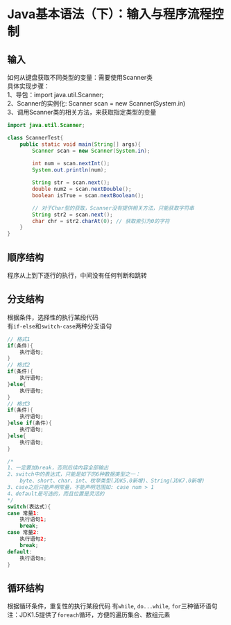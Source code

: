 # Java基本语法（下）：输入与程序流程控制
## 输入  
如何从键盘获取不同类型的变量：需要使用Scanner类  
具体实现步骤：  
1、导包：import java.util.Scanner;  
2、Scanner的实例化: Scanner scan = new Scanner(System.in)  
3、调用Scanner类的相关方法，来获取指定类型的变量  
```java
import java.util.Scanner;

class ScannerTest{
    public static void main(String[] args){
        Scanner scan = new Scanner(System.in);
        
        int num = scan.nextInt();
        System.out.println(num);

        String str = scan.next();
        double num2 = scan.nextDouble();
        boolean isTrue = scan.nextBoolean();

        // 对于Char型的获取，Scanner没有提供相关方法，只能获取字符串
        String str2 = scan.next();
        char chr = str2.charAt(0); // 获取索引为0的字符
    }
}
```

## 顺序结构
程序从上到下逐行的执行，中间没有任何判断和跳转
## 分支结构
根据条件，选择性的执行某段代码  
有`if-else`和`switch-case`两种分支语句  
```java
// 格式1
if(条件){
    执行语句;
}
// 格式2
if(条件){
    执行语句;
}else{
    执行语句;
}
// 格式3
if(条件){
    执行语句;
}else if(条件){
    执行语句;
}else{
    执行语句;
}
```
```java
/* 
1、一定要加break，否则后续内容全部输出
2、switch中的表达式，只能是如下的6种数据类型之一：
    byte、short、char、int、枚举类型(JDK5.0新增)、String(JDK7.0新增)
3、case之后只能声明常量，不能声明范围如: case num > 1
4、default是可选的，而且位置是灵活的
*/
switch(表达式){
case 常量1:
    执行语句1;
    break;
case 常量2:
    执行语句2;
    break;
default:
    执行语句n;
}
```
## 循环结构
根据循环条件，重复性的执行某段代码 
有`while`, `do...while`, `for`三种循环语句  
注：JDK1.5提供了`foreach`循环，方便的遍历集合、数组元素